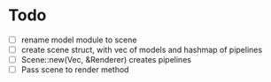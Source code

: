 # Todo
- [ ] rename model module to scene
- [ ] create scene struct, with vec of models and hashmap of pipelines
- [ ] Scene::new(Vec<models>, &Renderer) creates pipelines
- [ ] Pass scene to render method